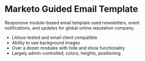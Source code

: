 # Marketo Guided Email Template

Responsive module-based email template used newsletters, event notifications, and updates for global online reputation company.

* Litmus-tested and email client compatible
* Ability to use background images
* Over a dozen modules with hide and show functionality
* Largely admin-controlled; colors, heights, positioning
